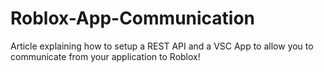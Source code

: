 # Roblox-App-Communication
Article explaining how to setup a REST API and a VSC App to allow you to communicate from your application to Roblox!
